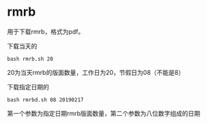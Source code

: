 # rmrb
用于下载rmrb，格式为pdf。

下载当天的
```shell
bash rmrb.sh 20
```
20为当天rmrb的版面数量，工作日为20，节假日为08（不能是8）

下载指定日期的
```shell
bash rmrbd.sh 08 20190217
```
第一个参数为指定日期rmrb版面数量，第二个参数为八位数字组成的日期
